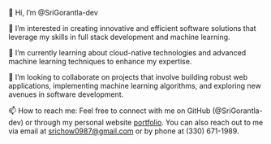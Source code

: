 👋 Hi, I’m @SriGorantla-dev

👀 I’m interested in creating innovative and efficient software solutions that leverage my skills in full stack development and machine learning.

🌱 I’m currently learning about cloud-native technologies and advanced machine learning techniques to enhance my expertise.

💞️ I’m looking to collaborate on projects that involve building robust web applications, implementing machine learning algorithms, and exploring new avenues in software development.

📫 How to reach me: Feel free to connect with me on GitHub (@SriGorantla-dev) or through my personal website [portfolio](https://srigorantla-dev.github.io/My_Portfolio/). You can also reach out to me via email at srichow0987@gmail.com or by phone at (330) 671-1989.
<!---
SriGorantla-dev/SriGorantla-dev is a ✨ special ✨ repository because its `README.md` (this file) appears on your GitHub profile.
You can click the Preview link to take a look at your changes.
--->
